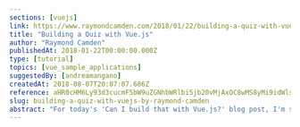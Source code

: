 ```yaml
---
sections: [vuejs]
link: https://www.raymondcamden.com/2018/01/22/building-a-quiz-with-vuejs
title: "Building a Quiz with Vue.js"
author: "Raymond Camden"
publishedAt: 2018-01-22T00:00:00.000Z
type: [tutorial]
topics: [vue_sample_applications]
suggestedBy: [andreamangano]
createdAt: 2018-08-07T20:07:07.686Z
reference: aHR0cHM6Ly93d3cucmF5bW9uZGNhbWRlbi5jb20vMjAxOC8wMS8yMi9idWlsZGluZy1hLXF1aXotd2l0aC12dWVqcw
slug: building-a-quiz-with-vuejs-by-raymond-camden
abstract: "For today's 'Can I build that with Vue.js?' blog post, I'm sharing a simple quiz system I've built with Vue.js. The idea was to see if I could write Vue code that would handle a dynamic set of questions, present them to the user one at a time, and then report a grade at the end. I had fun building this, and it went through a few iterations, so let's get started!"
---
```

